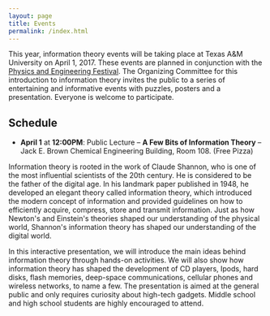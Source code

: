 ```yaml
---
layout: page
title: Events
permalink: /index.html
---
```


This year, information theory events will be taking place at Texas A&M University on April 1, 2017.
These events are planned in conjunction with the [Physics and Engineering Festival](http://physicsfestival.tamu.edu/).
The Organizing Committee for this introduction to information theory invites the public to a series of entertaining and informative events with puzzles, posters and a presentation.
Everyone is welcome to participate.

## Schedule

* **April 1** at **12:00PM**: Public Lecture – **A Few Bits of Information Theory** – Jack E. Brown Chemical Engineering Building, Room 108. (Free Pizza)


Information theory is rooted in the work of Claude Shannon, who is one of the most influential scientists of the 20th century. He is considered to be the father of the digital age. In his landmark paper published in 1948, he developed an elegant theory called information theory, which introduced the modern concept of information and provided guidelines on how to efficiently acquire, compress, store and transmit information. Just as how Newton's and Einstein's theories shaped our understanding of the physical world, Shannon's information theory has shaped our understanding of the digital world.

In this interactive presentation, we will introduce the main ideas behind information theory through hands-on activities.
We will also show how information theory has shaped the development of CD players, Ipods, hard disks, flash memories, deep-space communications, cellular phones and wireless networks, to name a few.
The presentation is aimed at the general public and only requires curiosity about high-tech gadgets. Middle school and high school students are highly encouraged to attend. 

